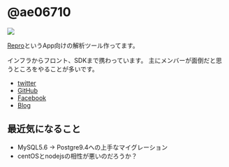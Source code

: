 # @ae06710

![](https://en.gravatar.com/userimage/38386341/2d2d1a504df2425ba78ccdc307be5502.jpg?size=200)

[Repro](http://repro.io/)というApp向けの解析ツール作ってます。

インフラからフロント、SDKまで携わっています。
主にメンバーが面倒だと思うところをやることが多いです。

- [twitter](https://twitter.com/ae06710)
- [GitHub](https://github.com/ae06710)
- [Facebook](https://facebook.com/ae06710)
- [Blog](http://threetreeslight.com)

## 最近気になること

- MySQL5.6 -> Postgre9.4への上手なマイグレーション
- centOSとnodejsの相性が悪いのだろうか？
